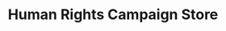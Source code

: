 ---
title: "Human Rights Campaign Store"
url: /provincetown/human-rights-campaign-store/
shop: shop
---